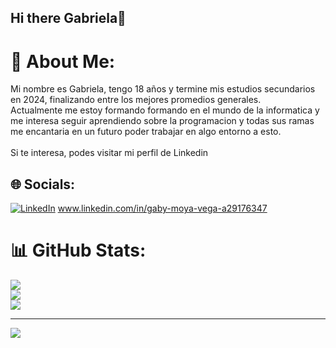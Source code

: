 ## Hi there Gabriela👋
# 💫 About Me:
Mi nombre es Gabriela, tengo 18 años y termine mis estudios secundarios en 2024, finalizando entre los mejores promedios generales. <br>Actualmente me estoy formando formando en el mundo de la informatica y me interesa seguir aprendiendo sobre la programacion y todas sus ramas <br>me encantaria en un futuro poder trabajar en algo entorno a esto.<br><br>Si te interesa, podes visitar mi perfil de Linkedin


## 🌐 Socials:
[![LinkedIn](https://img.shields.io/badge/LinkedIn-%230077B5.svg?logo=linkedin&logoColor=white)](www.linkedin.com/in/gaby-moya-vega-a29176347)  www.linkedin.com/in/gaby-moya-vega-a29176347
# 📊 GitHub Stats:
![](https://github-readme-stats.vercel.app/api?username=gmoyavega&theme=dark&hide_border=false&include_all_commits=false&count_private=false)<br/>
![](https://nirzak-streak-stats.vercel.app/?user=gmoyavega&theme=dark&hide_border=false)<br/>
![](https://github-readme-stats.vercel.app/api/top-langs/?username=gmoyavega&theme=dark&hide_border=false&include_all_commits=false&count_private=false&layout=compact)

---
[![](https://visitcount.itsvg.in/api?id=gmoyavega&icon=0&color=0)](https://visitcount.itsvg.in)

<!-- Proudly created with GPRM ( https://gprm.itsvg.in ) -->
<!--
**gmoyavega/gmoyavega** is a ✨ _special_ ✨ repository because its `README.md` (this file) appears on your GitHub profile.

Here are some ideas to get you started:

- 🔭 I’m currently working on ...
- 🌱 I’m currently learning ...
- 👯 I’m looking to collaborate on ...
- 🤔 I’m looking for help with ...
- 💬 Ask me about ...
- 📫 How to reach me: ...
- 😄 Pronouns: ...
- ⚡ Fun fact: ...
-->
